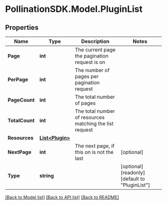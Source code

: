 
# PollinationSDK.Model.PluginList

## Properties

Name | Type | Description | Notes
------------ | ------------- | ------------- | -------------
**Page** | **int** | The current page the pagination request is on | 
**PerPage** | **int** | The number of pages per pagination request | 
**PageCount** | **int** | The total number of pages | 
**TotalCount** | **int** | The total number of resources matching the list request | 
**Resources** | [**List&lt;Plugin&gt;**](Plugin.md) |  | 
**NextPage** | **int** | The next page, if this on is not the last | [optional] 
**Type** | **string** |  | [optional] [readonly] [default to "PluginList"]

[[Back to Model list]](../README.md#documentation-for-models)
[[Back to API list]](../README.md#documentation-for-api-endpoints)
[[Back to README]](../README.md)

